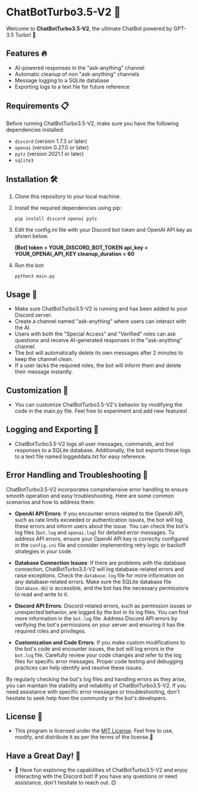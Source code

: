 # ChatBotTurbo3.5-V2 🚀

Welcome to **ChatBotTurbo3.5-V2**, the ultimate ChatBot powered by GPT-3.5 Turbo! 🤖

## Features 🔥

- AI-powered responses in the "ask-anything" channel
- Automatic cleanup of non "ask-anything" channels
- Message logging to a SQLite database
- Exporting logs to a text file for future reference

## Requirements 📋

Before running ChatBotTurbo3.5-V2, make sure you have the following dependencies installed:

- `discord` (version 1.7.3 or later)
- `openai` (version 0.27.0 or later)
- `pytz` (version 2021.1 or later)
- `sqlite3`

## Installation 🛠️

1. Clone this repository to your local machine.
2. Install the required dependencies using pip:

    ```pip install discord openai pytz```

3. Edit the config.ini file with your Discord bot token and OpenAI API key as shown below.

    **[Bot]
    token = YOUR_DISCORD_BOT_TOKEN
    api_key = YOUR_OPENAI_API_KEY
    cleanup_duration = 60**

4. Run the bot:

    ```python3 main.py```

## Usage 💬

- Make sure ChatBotTurbo3.5-V2 is running and has been added to your Discord server.
- Create a channel named "ask-anything" where users can interact with the AI.
- Users with both the "Special Access" and "Verified" roles can ask questions and receive AI-generated responses in the "ask-anything" channel.
- The bot will automatically delete its own messages after 2 minutes to keep the channel clean.
- If a user lacks the required roles, the bot will inform them and delete their message instantly.

## Customization 🎨

- You can customize ChatBotTurbo3.5-V2's behavior by modifying the code in the main.py file. Feel free to experiment and add new features!

## Logging and Exporting 📝

- ChatBotTurbo3.5-V2 logs all user messages, commands, and bot responses to a SQLite database. Additionally, the bot exports these logs to a text file named loggeddata.txt for easy reference.

## Error Handling and Troubleshooting 🚨

ChatBotTurbo3.5-V2 incorporates comprehensive error handling to ensure smooth operation and easy troubleshooting. Here are some common scenarios and how to address them:

- **OpenAI API Errors**: If you encounter errors related to the OpenAI API, such as rate limits exceeded or authentication issues, the bot will log these errors and inform users about the issue. You can check the bot's log files (`bot.log` and `openai.log`) for detailed error messages. To address API errors, ensure your OpenAI API key is correctly configured in the `config.ini` file and consider implementing retry logic or backoff strategies in your code.

- **Database Connection Issues**: If there are problems with the database connection, ChatBotTurbo3.5-V2 will log database-related errors and raise exceptions. Check the `database.log` file for more information on any database-related errors. Make sure the SQLite database file (`database.db`) is accessible, and the bot has the necessary permissions to read and write to it.

- **Discord API Errors**: Discord-related errors, such as permission issues or unexpected behavior, are logged by the bot in its log files. You can find more information in the `bot.log` file. Address Discord API errors by verifying the bot's permissions on your server and ensuring it has the required roles and privileges.

- **Customization and Code Errors**: If you make custom modifications to the bot's code and encounter issues, the bot will log errors in the `bot.log` file. Carefully review your code changes and refer to the log files for specific error messages. Proper code testing and debugging practices can help identify and resolve these issues.

By regularly checking the bot's log files and handling errors as they arise, you can maintain the stability and reliability of ChatBotTurbo3.5-V2. If you need assistance with specific error messages or troubleshooting, don't hesitate to seek help from the community or the bot's developers.

## License 📜

- This program is licensed under the [MIT License](LICENSE). Feel free to use, modify, and distribute it as per the terms of the license.📄

## Have a Great Day! 🌟

- 🌟 Have fun exploring the capabilities of ChatBotTurbo3.5-V2 and enjoy interacting with the Discord bot! If you have any questions or need assistance, don't hesitate to reach out. 😊
